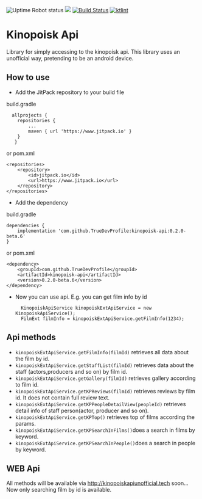 ![Uptime Robot status](https://img.shields.io/uptimerobot/status/m783752614-ab5a9ed8f9b0e0ca7fa3564f?label=web%20api%20status)
[![](https://www.jitpack.io/v/TrueDevProfile/kinopoisk-api.svg)](https://www.jitpack.io/#TrueDevProfile/kinopoisk-api)
[![Build Status](https://travis-ci.org/TrueDevProfile/kinopoisk-api.svg?branch=master)](https://travis-ci.org/TrueDevProfile/kinopoisk-api)
<a href="https://ktlint.github.io/"><img src="https://img.shields.io/badge/code%20style-%E2%9D%A4-FF4081.svg" alt="ktlint"></a>

# Kinopoisk Api

Library for simply accessing to the kinopoisk api. This library uses an unofficial way, pretending to be an android device.
 
## How to use
* Add the JitPack repository to your build file 

build.gradle 
        
      allprojects {
        repositories {
        	...
        	maven { url 'https://www.jitpack.io' }
        }
       }
        	
or pom.xml

	<repositories>
		<repository>
		    <id>jitpack.io</id>
		    <url>https://www.jitpack.io</url>
		</repository>
	</repositories>

* Add the dependency  

build.gradle

    dependencies {
    	implementation 'com.github.TrueDevProfile:kinopoisk-api:0.2.0-beta.6'
    }
    	
or pom.xml   

    <dependency>
        <groupId>com.github.TrueDevProfile</groupId>
    	<artifactId>kinopoisk-api</artifactId>
    	<version>0.2.0-beta.6</version>
    </dependency>	
* Now you can use api. E.g. you can get film info by id 

        KinopoiskApiService kinopoiskExtApiService = new KinopoiskApiService();
        FilmExt filmInfo = kinopoiskExtApiService.getFilmInfo(1234); 


## Api methods

* `kinopoiskExtApiService.getFilmInfo(filmId)` retrieves all data about the film by id.
* `kinopoiskExtApiService.getStaffList(filmId)` retrieves data about the staff (actors,producers and so on) by film id.
* `kinopoiskExtApiService.getGallery(filmId)` retrieves gallery according to film id.
* `kinopoiskExtApiService.getKPReviews(filmId)` retrieves reviews by film id. It does not contain full review text.
* `kinopoiskExtApiService.getKPPeopleDetailView(peopleId)` retrieves detail info of staff person(actor, producer and so on).
* `kinopoiskExtApiService.getKPTop()` retrieves top of films according the params.
* `kinopoiskExtApiService.getKPSearchInFilms()`does a search in films by keyword.
* `kinopoiskExtApiService.getKPSearchInPeople()`does a search in people by keyword.

## WEB Api 

All methods will be available via http://kinopoiskapiunofficial.tech soon... Now only searching film by id is available.


